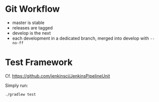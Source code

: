 # Git Workflow

* master is stable
* releases are tagged
* develop is the next
* each development in a dedicated branch, merged into develop with `--no-ff`

# Test Framework

Cf. <https://github.com/jenkinsci/JenkinsPipelineUnit>

Simply run:

    ./gradlew test